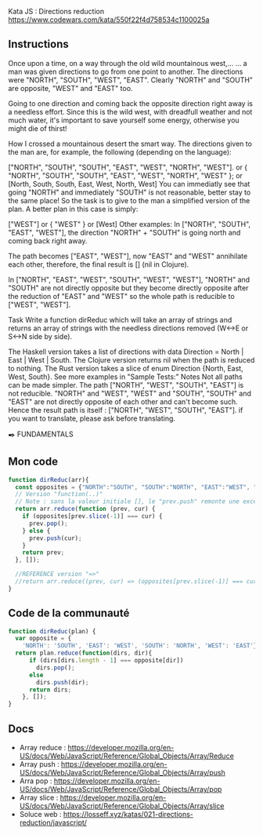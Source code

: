 Kata JS : Directions reduction https://www.codewars.com/kata/550f22f4d758534c1100025a

## Instructions
Once upon a time, on a way through the old wild mountainous west,…
… a man was given directions to go from one point to another. The directions were "NORTH", "SOUTH", "WEST", "EAST". Clearly "NORTH" and "SOUTH" are opposite, "WEST" and "EAST" too.

Going to one direction and coming back the opposite direction right away is a needless effort. Since this is the wild west, with dreadfull weather and not much water, it's important to save yourself some energy, otherwise you might die of thirst!

How I crossed a mountainous desert the smart way.
The directions given to the man are, for example, the following (depending on the language):

["NORTH", "SOUTH", "SOUTH", "EAST", "WEST", "NORTH", "WEST"].
or
{ "NORTH", "SOUTH", "SOUTH", "EAST", "WEST", "NORTH", "WEST" };
or
[North, South, South, East, West, North, West]
You can immediatly see that going "NORTH" and immediately "SOUTH" is not reasonable, better stay to the same place! So the task is to give to the man a simplified version of the plan. A better plan in this case is simply:

["WEST"]
or
{ "WEST" }
or
[West]
Other examples:
In ["NORTH", "SOUTH", "EAST", "WEST"], the direction "NORTH" + "SOUTH" is going north and coming back right away.

The path becomes ["EAST", "WEST"], now "EAST" and "WEST" annihilate each other, therefore, the final result is [] (nil in Clojure).

In ["NORTH", "EAST", "WEST", "SOUTH", "WEST", "WEST"], "NORTH" and "SOUTH" are not directly opposite but they become directly opposite after the reduction of "EAST" and "WEST" so the whole path is reducible to ["WEST", "WEST"].

Task
Write a function dirReduc which will take an array of strings and returns an array of strings with the needless directions removed (W<->E or S<->N side by side).

The Haskell version takes a list of directions with data Direction = North | East | West | South.
The Clojure version returns nil when the path is reduced to nothing.
The Rust version takes a slice of enum Direction {North, East, West, South}.
See more examples in "Sample Tests:"
Notes
Not all paths can be made simpler. The path ["NORTH", "WEST", "SOUTH", "EAST"] is not reducible. "NORTH" and "WEST", "WEST" and "SOUTH", "SOUTH" and "EAST" are not directly opposite of each other and can't become such. Hence the result path is itself : ["NORTH", "WEST", "SOUTH", "EAST"].
if you want to translate, please ask before translating.

✒️ FUNDAMENTALS

## Mon code
```js
function dirReduc(arr){
  const opposites = {"NORTH":"SOUTH", "SOUTH":"NORTH", "EAST":"WEST", "WEST":"EAST"};
  // Version "function(..)"
  // Note : sans la valeur initiale [], le "prev.push" remonte une exception
  return arr.reduce(function (prev, cur) {
    if (opposites[prev.slice(-1)] === cur) {
      prev.pop();
    } else {
      prev.push(cur);
    }
    return prev;
  }, []);

  //REFERENCE version "=>"
  //return arr.reduce((prev, cur) => (opposites[prev.slice(-1)] === cur ? prev.pop() : prev.push(cur), prev), [])
}
```

## Code de la communauté
```js
function dirReduc(plan) {
  var opposite = {
    'NORTH': 'SOUTH', 'EAST': 'WEST', 'SOUTH': 'NORTH', 'WEST': 'EAST'};
  return plan.reduce(function(dirs, dir){
      if (dirs[dirs.length - 1] === opposite[dir])
        dirs.pop();
      else
        dirs.push(dir);
      return dirs;
    }, []);
}
```

## Docs
- Array reduce : https://developer.mozilla.org/en-US/docs/Web/JavaScript/Reference/Global_Objects/Array/Reduce
- Array push : https://developer.mozilla.org/en-US/docs/Web/JavaScript/Reference/Global_Objects/Array/push
- Arra pop : https://developer.mozilla.org/en-US/docs/Web/JavaScript/Reference/Global_Objects/Array/pop
- Array slice : https://developer.mozilla.org/en-US/docs/Web/JavaScript/Reference/Global_Objects/Array/slice
- Soluce web : https://losseff.xyz/katas/021-directions-reduction/javascript/
